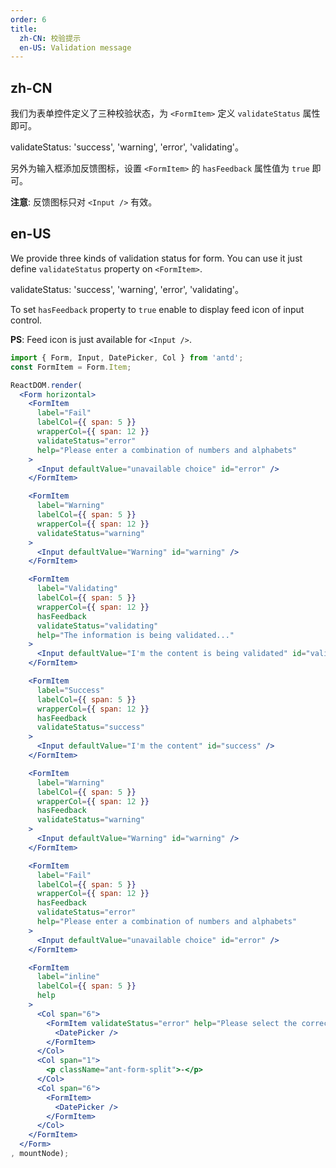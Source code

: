 ```yaml
---
order: 6
title:
  zh-CN: 校验提示
  en-US: Validation message
---
```


## zh-CN

我们为表单控件定义了三种校验状态，为 `<FormItem>` 定义 `validateStatus` 属性即可。

validateStatus: 'success', 'warning', 'error', 'validating'。

另外为输入框添加反馈图标，设置 `<FormItem>` 的 `hasFeedback` 属性值为 `true` 即可。

**注意**: 反馈图标只对 `<Input />` 有效。

## en-US

We provide three kinds of validation status for form. You can use it just define `validateStatus` property on `<FormItem>`.

validateStatus: 'success', 'warning', 'error', 'validating'。

To set `hasFeedback` property to `true` enable to display feed icon of input control.

**PS**: Feed icon is just available for `<Input />`.

````jsx
import { Form, Input, DatePicker, Col } from 'antd';
const FormItem = Form.Item;

ReactDOM.render(
  <Form horizontal>
    <FormItem
      label="Fail"
      labelCol={{ span: 5 }}
      wrapperCol={{ span: 12 }}
      validateStatus="error"
      help="Please enter a combination of numbers and alphabets"
    >
      <Input defaultValue="unavailable choice" id="error" />
    </FormItem>

    <FormItem
      label="Warning"
      labelCol={{ span: 5 }}
      wrapperCol={{ span: 12 }}
      validateStatus="warning"
    >
      <Input defaultValue="Warning" id="warning" />
    </FormItem>

    <FormItem
      label="Validating"
      labelCol={{ span: 5 }}
      wrapperCol={{ span: 12 }}
      hasFeedback
      validateStatus="validating"
      help="The information is being validated..."
    >
      <Input defaultValue="I'm the content is being validated" id="validating" />
    </FormItem>

    <FormItem
      label="Success"
      labelCol={{ span: 5 }}
      wrapperCol={{ span: 12 }}
      hasFeedback
      validateStatus="success"
    >
      <Input defaultValue="I'm the content" id="success" />
    </FormItem>

    <FormItem
      label="Warning"
      labelCol={{ span: 5 }}
      wrapperCol={{ span: 12 }}
      hasFeedback
      validateStatus="warning"
    >
      <Input defaultValue="Warning" id="warning" />
    </FormItem>

    <FormItem
      label="Fail"
      labelCol={{ span: 5 }}
      wrapperCol={{ span: 12 }}
      hasFeedback
      validateStatus="error"
      help="Please enter a combination of numbers and alphabets"
    >
      <Input defaultValue="unavailable choice" id="error" />
    </FormItem>

    <FormItem
      label="inline"
      labelCol={{ span: 5 }}
      help
    >
      <Col span="6">
        <FormItem validateStatus="error" help="Please select the correct date">
          <DatePicker />
        </FormItem>
      </Col>
      <Col span="1">
        <p className="ant-form-split">-</p>
      </Col>
      <Col span="6">
        <FormItem>
          <DatePicker />
        </FormItem>
      </Col>
    </FormItem>
  </Form>
, mountNode);
````
